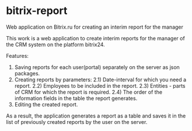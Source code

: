 # bitrix-report
Web application on Bitrix.ru for creating an interim report for the manager

This work is a web application to create interim reports for the manager of the CRM system on the platform bitrix24.

Features:
1) Saving reports for each user(portal) separately on the server as json packages.
2) Creating reports by parameters:
  2.1) Date-interval for which you need a report.
  2.2) Employees to be included in the report.
  2.3) Entities - parts of CRM for which the report is required.
  2.4) The order of the information fields in the table the report generates.
3) Editing the created report.

As a result, the application generates a report as a table and saves it in the list of previously created reports by the user on the server.


